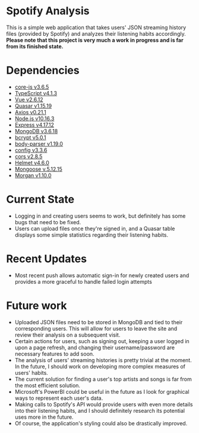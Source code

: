 # Spotify Analysis
This is a simple web application that takes users' JSON streaming history files (provided by Spotify) and analyzes their listening habits accordingly.
**Please note that this project is very much a work in progress and is far from its finished state.**

# Dependencies
- [core-js v3.6.5](https://www.npmjs.com/package/core-js)
- [TypeScript v4.1.3](https://www.typescriptlang.org/)
- [Vue v2.6.12](https://vuejs.org/v2/guide/installation.html)
- [Quasar v1.15.19](https://quasar.dev/)
- [Axios v0.21.1](https://www.npmjs.com/package/axios)
- [Node.js v10.16.3](https://nodejs.org/en/)
- [Express v4.17.12](https://www.npmjs.com/package/express)
- [MongoDB v3.6.18](https://www.npmjs.com/package/mongodb)
- [bcrypt v5.0.1](https://www.npmjs.com/package/bcrypt)
- [body-parser v1.19.0](https://www.npmjs.com/package/body-parser)
- [config v3.3.6](https://www.npmjs.com/package/config)
- [cors v2.8.5](https://www.npmjs.com/package/cors)
- [Helmet v4.6.0](https://www.npmjs.com/package/helmet)
- [Mongoose v.5.12.15](https://www.npmjs.com/package/mongoose)
- [Morgan v1.10.0](https://www.npmjs.com/package/morgan)

# Current State
- Logging in and creating users seems to work, but definitely has some bugs that need to be fixed.
- Users can upload files once they're signed in, and a Quasar table displays some simple statistics regarding their listening habits.

# Recent Updates
- Most recent push allows automatic sign-in for newly created users and provides a more graceful to handle failed login attempts

# Future work
- Uploaded JSON files need to be stored in MongoDB and tied to their corresponding users. This will allow for users to leave the site and review their analysis on a subsequent visit.
- Certain actions for users, such as signing out, keeping a user logged in upon a page refresh, and changing their username/password are necessary features to add soon.
- The analysis of users' streaming histories is pretty trivial at the moment. In the future, I should work on developing more complex measures of users' habits.
- The current solution for finding a user's top artists and songs is far from the most efficient solution.
- Microsoft's PowerBI could be useful in the future as I look for graphical ways to represent each user's data.
- Making calls to Spotify's API would provide users with even more details into their listening habits, and I should definitely research its potential uses more in the future.
- Of course, the application's styling could also be drastically improved.
